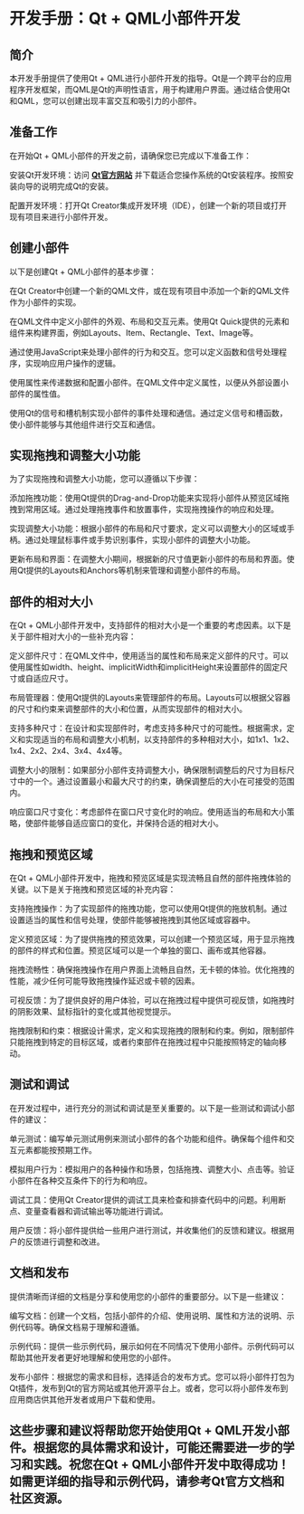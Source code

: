 # 开发手册：Qt + QML小部件开发
## 简介
本开发手册提供了使用Qt + QML进行小部件开发的指导。Qt是一个跨平台的应用程序开发框架，而QML是Qt的声明性语言，用于构建用户界面。通过结合使用Qt和QML，您可以创建出现丰富交互和吸引力的小部件。

## 准备工作
在开始Qt + QML小部件的开发之前，请确保您已完成以下准备工作：

安装Qt开发环境：访问 **[Qt官方网站](https://www.qt.io)** 并下载适合您操作系统的Qt安装程序。按照安装向导的说明完成Qt的安装。

配置开发环境：打开Qt Creator集成开发环境（IDE），创建一个新的项目或打开现有项目来进行小部件开发。

## 创建小部件
以下是创建Qt + QML小部件的基本步骤：

在Qt Creator中创建一个新的QML文件，或在现有项目中添加一个新的QML文件作为小部件的实现。

在QML文件中定义小部件的外观、布局和交互元素。使用Qt Quick提供的元素和组件来构建界面，例如Layouts、Item、Rectangle、Text、Image等。

通过使用JavaScript来处理小部件的行为和交互。您可以定义函数和信号处理程序，实现响应用户操作的逻辑。

使用属性来传递数据和配置小部件。在QML文件中定义属性，以便从外部设置小部件的属性值。

使用Qt的信号和槽机制实现小部件的事件处理和通信。通过定义信号和槽函数，使小部件能够与其他组件进行交互和通信。

## 实现拖拽和调整大小功能
为了实现拖拽和调整大小功能，您可以遵循以下步骤：

添加拖拽功能：使用Qt提供的Drag-and-Drop功能来实现将小部件从预览区域拖拽到常用区域。通过处理拖拽事件和放置事件，实现拖拽操作的响应和处理。

实现调整大小功能：根据小部件的布局和尺寸要求，定义可以调整大小的区域或手柄。通过处理鼠标事件或手势识别事件，实现小部件的调整大小功能。

更新布局和界面：在调整大小期间，根据新的尺寸值更新小部件的布局和界面。使用Qt提供的Layouts和Anchors等机制来管理和调整小部件的布局。

## 部件的相对大小
在Qt + QML小部件开发中，支持部件的相对大小是一个重要的考虑因素。以下是关于部件相对大小的一些补充内容：

定义部件尺寸：在QML文件中，使用适当的属性和布局来定义部件的尺寸。可以使用属性如width、height、implicitWidth和implicitHeight来设置部件的固定尺寸或自适应尺寸。

布局管理器：使用Qt提供的Layouts来管理部件的布局。Layouts可以根据父容器的尺寸和约束来调整部件的大小和位置，从而实现部件的相对大小。

支持多种尺寸：在设计和实现部件时，考虑支持多种尺寸的可能性。根据需求，定义和实现适当的布局和调整大小机制，以支持部件的多种相对大小，如1x1、1x2、1x4、2x2、2x4、3x4、4x4等。

调整大小的限制：如果部分小部件支持调整大小，确保限制调整后的尺寸为目标尺寸中的一个。通过设置最小和最大尺寸的约束，确保调整后的大小在可接受的范围内。

响应窗口尺寸变化：考虑部件在窗口尺寸变化时的响应。使用适当的布局和大小策略，使部件能够自适应窗口的变化，并保持合适的相对大小。

## 拖拽和预览区域
在Qt + QML小部件开发中，拖拽和预览区域是实现流畅且自然的部件拖拽体验的关键。以下是关于拖拽和预览区域的补充内容：

支持拖拽操作：为了实现部件的拖拽功能，您可以使用Qt提供的拖放机制。通过设置适当的属性和信号处理，使部件能够被拖拽到其他区域或容器中。

定义预览区域：为了提供拖拽的预览效果，可以创建一个预览区域，用于显示拖拽的部件的样式和位置。预览区域可以是一个单独的窗口、画布或其他容器。

拖拽流畅性：确保拖拽操作在用户界面上流畅且自然，无卡顿的体验。优化拖拽的性能，减少任何可能导致拖拽操作延迟或卡顿的因素。

可视反馈：为了提供良好的用户体验，可以在拖拽过程中提供可视反馈，如拖拽时的阴影效果、鼠标指针的变化或其他视觉提示。

拖拽限制和约束：根据设计需求，定义和实现拖拽的限制和约束。例如，限制部件只能拖拽到特定的目标区域，或者约束部件在拖拽过程中只能按照特定的轴向移动。

## 测试和调试
在开发过程中，进行充分的测试和调试是至关重要的。以下是一些测试和调试小部件的建议：

单元测试：编写单元测试用例来测试小部件的各个功能和组件。确保每个组件和交互元素都能按预期工作。

模拟用户行为：模拟用户的各种操作和场景，包括拖拽、调整大小、点击等。验证小部件在各种交互条件下的行为和响应。

调试工具：使用Qt Creator提供的调试工具来检查和排查代码中的问题。利用断点、变量查看器和调试输出等功能进行调试。

用户反馈：将小部件提供给一些用户进行测试，并收集他们的反馈和建议。根据用户的反馈进行调整和改进。

## 文档和发布
提供清晰而详细的文档是分享和使用您的小部件的重要部分。以下是一些建议：

编写文档：创建一个文档，包括小部件的介绍、使用说明、属性和方法的说明、示例代码等。确保文档易于理解和遵循。

示例代码：提供一些示例代码，展示如何在不同情况下使用小部件。示例代码可以帮助其他开发者更好地理解和使用您的小部件。

发布小部件：根据您的需求和目标，选择适合的发布方式。您可以将小部件打包为Qt插件，发布到Qt的官方网站或其他开源平台上。或者，您可以将小部件发布到应用商店供其他开发者或用户下载和使用。

## 这些步骤和建议将帮助您开始使用Qt + QML开发小部件。根据您的具体需求和设计，可能还需要进一步的学习和实践。祝您在Qt + QML小部件开发中取得成功！如需更详细的指导和示例代码，请参考Qt官方文档和社区资源。
